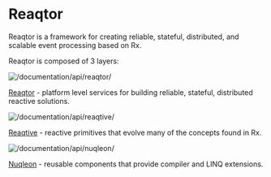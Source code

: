 # Reaqtor

Reaqtor is a framework for creating reliable, stateful, distributed, and scalable event processing based on Rx.

Reaqtor is composed of 3 layers:

![/documentation/api/reaqtor/](https://reaqtive.net/documentation/api/images/documentation/home-logo/reaqtor.svg)

[Reaqtor](/documentation/api/reaqtor/) - platform level services for building reliable, stateful, distributed reactive solutions.

![/documentation/api/reaqtive/](https://reaqtive.net/documentation/api/images/documentation/home-logo/reaqtive.svg)

[Reaqtive](/documentation/api/reaqtive/) - reactive primitives that evolve many of the concepts found in Rx.

![/documentation/api/nuqleon/](https://reaqtive.net/documentation/api/images/documentation/home-logo/nuqleon.svg)

[Nuqleon](/documentation/api/nuqleon) - reusable components that provide compiler and LINQ extensions.
